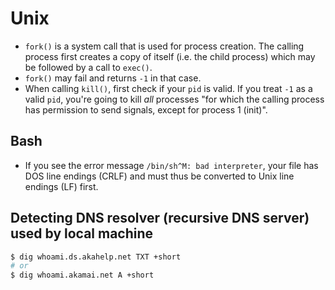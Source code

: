 # Unix

 * `fork()` is a system call that is used for process creation. The calling process first creates a copy of itself (i.e. the child process) which may be followed by a call to `exec()`.
 * `fork()` may fail and returns `-1` in that case.
 * When calling `kill()`, first check if your `pid` is valid. If you treat `-1` as a valid `pid`, you're going to kill *all* processes "for which the calling process has permission to send signals, except for process 1 (init)".

## Bash

 * If you see the error message `/bin/sh^M: bad interpreter`, your file has DOS line endings (CRLF) and must thus be converted to Unix line endings (LF) first.

## Detecting DNS resolver (recursive DNS server) used by local machine

```bash
$ dig whoami.ds.akahelp.net TXT +short
# or
$ dig whoami.akamai.net A +short
```

